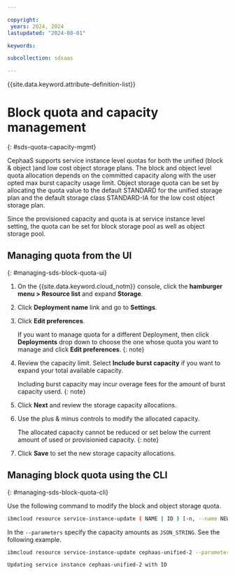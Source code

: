 ```yaml
---

copyright:
 years: 2024, 2024
lastupdated: "2024-08-01"

keywords:

subcollection: sdsaas

---
```

{{site.data.keyword.attribute-definition-list}}


# Block quota and capacity management
{: #sds-quota-capacity-mgmt}

CephaaS supports service instance level quotas for both the unified (block & object )and low cost object storage plans. The block and object level quota allocation depends on the committed capacity along with the user opted max burst capacity usage limit. Object storage quota can be set by allocating the quota value to the default STANDARD for the unified storage plan and the default storage class STANDARD-IA for the low cost object storage plan.

Since the provisioned capacity and quota is at service instance level setting, the quota can be set for block storage pool as well as object storage pool.

## Managing quota from the UI
{: #managing-sds-block-quota-ui}

1. On the {{site.data.keyword.cloud_notm}} console, click the **hamburger menu > Resource list** and expand **Storage**.

2. Click **Deployment name** link and go to **Settings**.

3. Click **Edit preferences**.

    If you want to manage quota for a different Deployment, then click **Deployments** drop down to choose the one whose quota you want to manage and click **Edit preferences**.
    {: note}

4. Review the capacity limit. Select **Include burst capacity** if you want to expand your total available capacity.

    Including burst capacity may incur overage fees for the amount of burst capacity userd.
    {: note}

4. Click **Next** and review the storage capacity allocations.

5. Use the plus & minus controls to modify the allocated capacity.

    The allocated capacity cannot be reduced or set below the current amount of used or provisionied capacity.
    {: note}

6. Click **Save** to set the new storage capacity allocations.


## Managing block quota using the CLI
{: #managing-sds-block-quota-cli}

Use the following command to modify the block and object storage quota.

```sh
ibmcloud resource service-instance-update ( NAME | ID ) [-n, --name NEW_NAME] [--service-plan-id SERVICE_PLAN_ID] [-p, --parameters @JSON_FILE | JSON_STRING ] [-g RESOURCE_GROUP] [--service-endpoints SERVICE_ENDPOINTS_TYPE] [--allow-cleanup true|false] [-f, --force] [-q, --quiet]
```
In the `--parameters` specify the capacity amounts as `JSON_STRING`. See the following example.

```bash
ibmcloud resource service-instance-update cephaas-unified-2 --parameters `{"quota": {"block": "60", "object": "40"}, "allocate_burst_capacity":"false"}`

Updating service instance cephaas-unified-2 with ID
```



